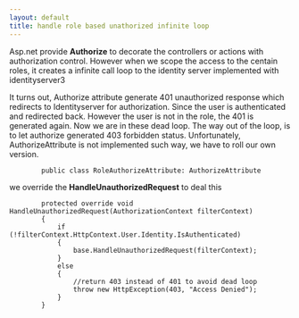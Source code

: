 ```yaml
---
layout: default
title: handle role based unathorized infinite loop
---
```

Asp.net provide **Authorize** to decorate the controllers or actions with authorization control. However when we scope the access 
to the centain roles, it creates a infinite call loop to the identity server implemented with identityserver3

<!--more-->
It turns out, Authorize attribute generate 401 unauthorized response which redirects to Identityserver for authorization. Since the
user is authenticated and redirected back. However the user is not in the role, the 401 is generated again. Now we are in these dead
loop. The way out of the loop, is to let authorize generated 403 forbidden status. Unfortunately, AuthorizeAttribute is not implemented
such way, we have to roll our own version.

```
        public class RoleAuthorizeAttribute: AuthorizeAttribute
```

we override the **HandleUnauthorizedRequest** to deal this

```
        protected override void HandleUnauthorizedRequest(AuthorizationContext filterContext)
        {
            if (!filterContext.HttpContext.User.Identity.IsAuthenticated)
            {
                base.HandleUnauthorizedRequest(filterContext);
            }
            else
            {
                //return 403 instead of 401 to avoid dead loop
                throw new HttpException(403, "Access Denied");
            }
        }
```
